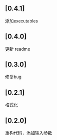 ## [0.4.1]

添加executables

## [0.4.0]

更新 readme

## [0.3.0]

修复bug  


## [0.2.1]

格式化 


## [0.2.0]

重构代码，添加输入参数


